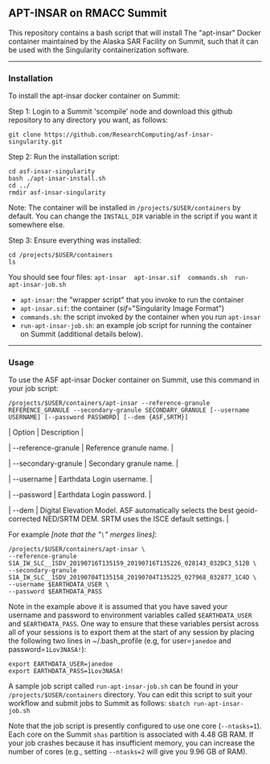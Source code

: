 ## APT-INSAR on RMACC Summit

This repository contains a bash script that will install
The "apt-insar" Docker container maintained by the
Alaska SAR Facility on Summit, such that it can be used
with the Singularity containerization software.

----------------------------------
### Installation

To install the apt-insar docker container on Summit:

Step 1: Login to a Summit 'scompile' node and download this github
        repository to any directory you want, as follows:
```
git clone https://github.com/ResearchComputing/asf-insar-singularity.git
```
Step 2: Run the installation script:
```
cd asf-insar-singularity 
bash ./apt-insar-install.sh
cd ../ 
rmdir asf-insar-singularity
```
Note: The container will be installed in `/projects/$USER/containers` by default.
      You can change the `INSTALL_DIR` variable in the script if you want it
      somewhere else.

Step 3: Ensure everything was installed:
```
cd /projects/$USER/containers
ls
```
You should see four files:
`apt-insar  apt-insar.sif  commands.sh  run-apt-insar-job.sh`

* `apt-insar`: the "wrapper script" that you invoke to run the container
* `apt-insar.sif`: the container (_sif_="Singularity Image Format")
* `commands.sh`: the script invoked _by_ the container when you run `apt-insar`
* `run-apt-insar-job.sh`: an example job script for running the container on Summit (additional details below).

----------------------------------
### Usage

To use the ASF apt-insar Docker container on Summit, use this command in your job script:

`/projects/$USER/containers/apt-insar --reference-granule REFERENCE_GRANULE --secondary-granule SECONDARY_GRANULE [--username USERNAME] [--password PASSWORD] [--dem {ASF,SRTM}]`

| Option | Description |

| --reference-granule | Reference granule name. |

| --secondary-granule | Secondary granule name. |

| --username | Earthdata Login username. |

| --password | Earthdata Login password. |

| --dem | Digital Elevation Model.
        ASF automatically selects the best geoid-corrected NED/SRTM DEM.
        SRTM uses the ISCE default settings. |

For example _[note that the "`\`" merges lines]_:

```
/projects/$USER/containers/apt-insar \
--reference-granule S1A_IW_SLC__1SDV_20190716T135159_20190716T135226_028143_032DC3_512B \
--secondary-granule S1A_IW_SLC__1SDV_20190704T135158_20190704T135225_027968_032877_1C4D \
--username $EARTHDATA_USER \
--password $EARTHDATA_PASS
```

Note in the example above it is assumed that you have saved your username and password to environment variables called `$EARTHDATA_USER` and `$EARTHDATA_PASS`. One way to ensure that these variables persist across all of your sessions is to export them at the start of any session by placing the following two lines in ~/.bash_profile (e.g, for user=`janedoe` and password=`1Lov3NASA!`):
```
export EARTHDATA_USER=janedoe
export EARTHDATA_PASS=1Lov3NASA!
```

A sample job script called `run-apt-insar-job.sh` can be found in your `/projects/$USER/containers` directory. You can edit this script to suit your workflow and submit jobs to Summit as follows:
`sbatch run-apt-insar-job.sh`

Note that the job script is presently configured to use one core (`--ntasks=1`). Each core on the Summit `shas` partition is associated with 4.48 GB RAM.  If your job crashes because it has insufficient memory, you can increase the number of cores (e.g., setting `--ntasks=2` will give you 9.96 GB of RAM).
